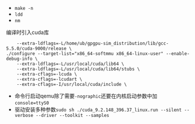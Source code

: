 - `make -n`
- `ldd`
- `nm`

编译时引入cuda库

```
    --extra-ldflags=-L/home/ub/gpgpu-sim_distribution/lib/gcc-5.5.0/cuda-9000/release \
./configure --target-list="x86_64-softmmu x86_64-linux-user" --enable-debug-info \
    --extra-ldflags=-L/usr/local/cuda/lib64 \
    --extra-ldflags=-L/usr/local/cuda/lib64/stubs \
    --extra-cflags=-lcuda \
    --extra-cflags=-lcudart \
    --extra-cflags=-I/usr/local/cuda/include \
```

- 命令行启动qemu除了需要`-nographic`还要在内核启动参数中加`console=ttyS0`
- 驱动安装多种参数`sudo sh ./cuda_9.2.148_396.37_linux.run --silent --verbose --driver --toolkit --samples`
